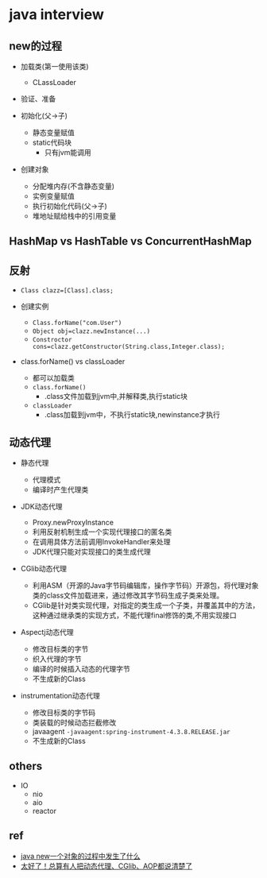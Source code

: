 # java interview

## new的过程

+ 加载类(第一使用该类)
    + CLassLoader

+ 验证、准备

+ 初始化(父->子)
    + 静态变量赋值
    + static代码块
        + 只有jvm能调用

+ 创建对象
    + 分配堆内存(不含静态变量)
    + 实例变量赋值
    + 执行初始化代码(父->子)
    + 堆地址赋给栈中的引用变量

## HashMap vs HashTable vs ConcurrentHashMap


## 反射

+ `Class clazz=[Class].class;`

+ 创建实例
    + `Class.forName("com.User")`
    + `Object obj=clazz.newInstance(...)`
    + `Constroctor cons=clazz.getConstructor(String.class,Integer.class);`


+ class.forName() vs classLoader
    + 都可以加载类
    + `class.forName()` 
        + .class文件加载到jvm中,并解释类,执行static块
    + `classLoader`
        + .class加载到jvm中，不执行static块,newinstance才执行


## 动态代理 

+ 静态代理
    + 代理模式
    + 编译时产生代理类

+ JDK动态代理
    + Proxy.newProxyInstance
    + 利用反射机制生成一个实现代理接口的匿名类
    + 在调用具体方法前调用InvokeHandler来处理
    + JDK代理只能对实现接口的类生成代理

+ CGlib动态代理
    + 利用ASM（开源的Java字节码编辑库，操作字节码）开源包，将代理对象类的class文件加载进来，通过修改其字节码生成子类来处理。
    + CGlib是针对类实现代理，对指定的类生成一个子类，并覆盖其中的方法，这种通过继承类的实现方式，不能代理final修饰的类,不用实现接口

+ Aspectj动态代理
    + 修改目标类的字节
    + 织入代理的字节
    + 编译的时候插入动态的代理字节
    + 不生成新的Class

+ instrumentation动态代理
    + 修改目标类的字节码
    + 类装载的时候动态拦截修改
    + javaagent `-javaagent:spring-instrument-4.3.8.RELEASE.jar`
    + 不生成新的Class

## others

+ IO
    + nio
    + aio
    + reactor



## ref
+ [java new一个对象的过程中发生了什么](https://cloud.tencent.com/developer/article/1398010)
+ [太好了！总算有人把动态代理、CGlib、AOP都说清楚了](https://cloud.tencent.com/developer/article/1461796)
